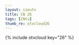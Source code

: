 ```yaml
--- 
layout: sieutv
title: CN 26
tags: [CNtv]
thumb_re: otvcloud26
---
```

{% include otvcloud key="26" %} 
